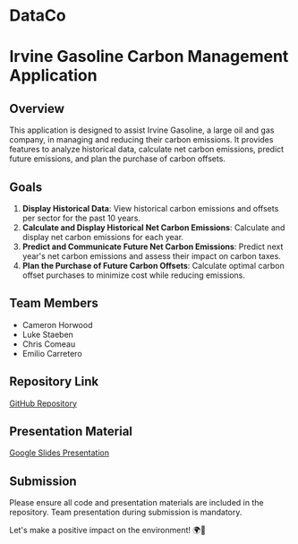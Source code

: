 # DataCo


# Irvine Gasoline Carbon Management Application

## Overview
This application is designed to assist Irvine Gasoline, a large oil and gas company, in managing and reducing their carbon emissions. It provides features to analyze historical data, calculate net carbon emissions, predict future emissions, and plan the purchase of carbon offsets.

## Goals
1. **Display Historical Data**: View historical carbon emissions and offsets per sector for the past 10 years.
2. **Calculate and Display Historical Net Carbon Emissions**: Calculate and display net carbon emissions for each year.
3. **Predict and Communicate Future Net Carbon Emissions**: Predict next year's net carbon emissions and assess their impact on carbon taxes.
4. **Plan the Purchase of Future Carbon Offsets**: Calculate optimal carbon offset purchases to minimize cost while reducing emissions.

## Team Members
- Cameron Horwood
- Luke Staeben
- Chris Comeau
- Emilio Carretero

## Repository Link
[GitHub Repository](https://github.com/your_username/irvine_gasoline_carbon_management)

## Presentation Material
[Google Slides Presentation](https://docs.google.com/presentation/d/your_presentation_link)

## Submission
Please ensure all code and presentation materials are included in the repository. Team presentation during submission is mandatory.

Let's make a positive impact on the environment! 🌍🌿
